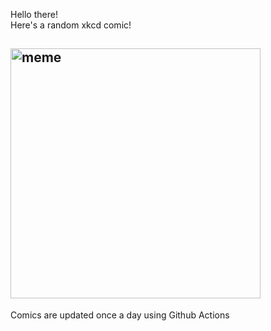 Hello there! <br>Here's a random xkcd comic!<br>
## <img src="https://imgs.xkcd.com/comics/commented.png" alt="meme" width="400"/><br>
Comics are updated once a day using Github Actions